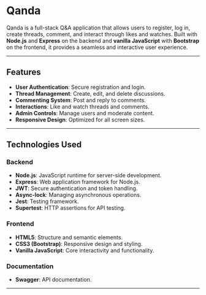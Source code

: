 # **Qanda**

Qanda is a full-stack Q&A application that allows users to register, log in, create threads, comment, and interact through likes and watches. Built with **Node.js** and **Express** on the backend and **vanilla JavaScript** with **Bootstrap** on the frontend, it provides a seamless and interactive user experience.

---

## **Features**
- **User Authentication**: Secure registration and login.
- **Thread Management**: Create, edit, and delete discussions.
- **Commenting System**: Post and reply to comments.
- **Interactions**: Like and watch threads and comments.
- **Admin Controls**: Manage users and moderate content.
- **Responsive Design**: Optimized for all screen sizes.

---

## **Technologies Used**

### **Backend**
- **Node.js**: JavaScript runtime for server-side development.
- **Express**: Web application framework for Node.js.
- **JWT**: Secure authentication and token handling.
- **Async-lock**: Managing asynchronous operations.
- **Jest**: Testing framework.
- **Supertest**: HTTP assertions for API testing.

### **Frontend**
- **HTML5**: Structure and semantic elements.
- **CSS3 (Bootstrap)**: Responsive design and styling.
- **Vanilla JavaScript**: Core interactivity and functionality.

### **Documentation**
- **Swagger**: API documentation.

---

